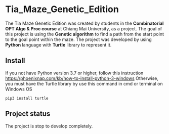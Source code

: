 # Tia_Maze_Genetic_Edition
The Tia Maze Genetic Edition was created by students in the **Combinatorial OPT Algo & Proc course** at Chiang Mai University, as a project.
The goal of this project is using the **Genetic algorithm** to find a path from the start point to the goal point within the maze.
The project was developed by using **Python** language with **Turtle** library to represent it.

## Install
If you not have Python version 3.7 or higher, follow this instruction https://phoenixnap.com/kb/how-to-install-python-3-windows
Otherwise, you must have the Turtle library by use this command in cmd or terminal on Windows OS
```
pip3 install turtle
```

## Project status
The project is stop to develop completely.
